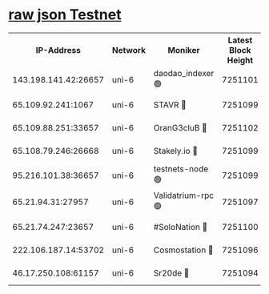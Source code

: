 [raw json Testnet](https://rpc-check.junot.stavr.tech/junot/rpc-junot-result.json)
=


<table><tr><th>IP-Address</th><th>Network</th><th>Moniker</th><th>Latest Block Height</th><th>Earliest Block Height</th><th>Catching Up</th><th>Tx Index</th><th>Voting Power</th><th>Scan Time</th></tr><tr><td>143.198.141.42:26657</td><td>uni-6</td><td>daodao_indexer 🟢</td><td>7251101</td><td>1</td><td>False</td><td>off</td><td>0</td><td>2024-01-21T15:48:35.009676102UTC</td></tr><tr><td>65.109.92.241:1067</td><td>uni-6</td><td>STAVR 🔴</td><td>7251099</td><td>1138541</td><td>False</td><td>on</td><td>6052</td><td>2024-01-21T15:48:26.720188207UTC</td></tr><tr><td>65.109.88.251:33657</td><td>uni-6</td><td>OranG3cluB 🔴</td><td>7251102</td><td>1138541</td><td>False</td><td>on</td><td>11</td><td>2024-01-21T15:48:39.539662093UTC</td></tr><tr><td>65.108.79.246:26668</td><td>uni-6</td><td>Stakely.io 🔴</td><td>7251099</td><td>1570872</td><td>False</td><td>on</td><td>1574932</td><td>2024-01-21T15:48:27.130745202UTC</td></tr><tr><td>95.216.101.38:36657</td><td>uni-6</td><td>testnets-node 🟢</td><td>7251099</td><td>1615130</td><td>False</td><td>on</td><td>0</td><td>2024-01-21T15:48:29.566673550UTC</td></tr><tr><td>65.21.94.31:27957</td><td>uni-6</td><td>Validatrium-rpc 🟢</td><td>7251097</td><td>2943363</td><td>False</td><td>on</td><td>0</td><td>2024-01-21T15:48:22.207075965UTC</td></tr><tr><td>65.21.74.247:23657</td><td>uni-6</td><td>#SoloNation 🔴</td><td>7251100</td><td>5208001</td><td>False</td><td>on</td><td>112</td><td>2024-01-21T15:48:34.058729688UTC</td></tr><tr><td>222.106.187.14:53702</td><td>uni-6</td><td>Cosmostation 🔴</td><td>7251096</td><td>5344501</td><td>False</td><td>on</td><td>109003</td><td>2024-01-21T15:48:19.692743536UTC</td></tr><tr><td>46.17.250.108:61157</td><td>uni-6</td><td>Sr20de 🔴</td><td>7251094</td><td>6419777</td><td>False</td><td>on</td><td>37</td><td>2024-01-21T15:48:14.254014026UTC</td></tr></table>